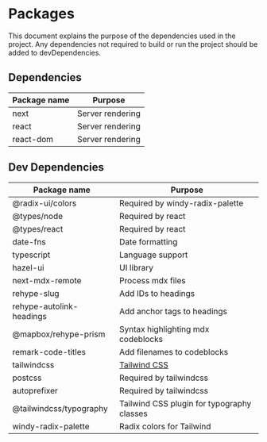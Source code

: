 # Packages

This document explains the purpose of the dependencies used in the project. Any dependencies not required to build or run the project should be added to devDependencies.

## Dependencies

| Package name | Purpose          |
| ------------ | ---------------- |
| next         | Server rendering |
| react        | Server rendering |
| react-dom    | Server rendering |

[]()

## Dev Dependencies

| Package name             | Purpose                                    |
| ------------------------ | ------------------------------------------ |
| @radix-ui/colors         | Required by windy-radix-palette            |
| @types/node              | Required by react                          |
| @types/react             | Required by react                          |
| date-fns                 | Date formatting                            |
| typescript               | Language support                           |
| hazel-ui                 | UI library                                 |
| next-mdx-remote          | Process mdx files                          |
| rehype-slug              | Add IDs to headings                        |
| rehype-autolink-headings | Add anchor tags to headings                |
| @mapbox/rehype-prism     | Syntax highlighting mdx codeblocks         |
| remark-code-titles       | Add filenames to codeblocks                |
| tailwindcss              | [Tailwind CSS][1]                          |
| postcss                  | Required by tailwindcss                    |
| autoprefixer             | Required by tailwindcss                    |
| @tailwindcss/typography  | Tailwind CSS plugin for typography classes |
| windy-radix-palette      | Radix colors for Tailwind                  |

[1]: https://tailwindcss.com/docs/guides/nextjs
